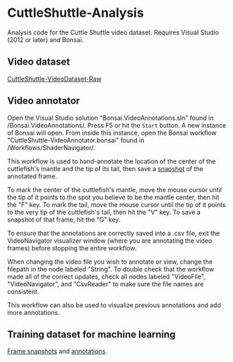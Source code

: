 # CuttleShuttle-Analysis
Analysis code for the Cuttle Shuttle video dataset. Requires Visual Studio (2012 or later) and Bonsai. 

## Video dataset 
[CuttleShuttle-VideoDataset-Raw](https://www.dropbox.com/sh/ep5j63nyx1by4tf/AAAJPIddR6b8YR787KuizMQya?dl=0)

## Video annotator
Open the Visual Studio solution "Bonsai.VideoAnnotations.sln" found in /Bonsai.VideoAnnotations/. Press F5 or hit the `Start` button. 
A new instance of Bonsai will open. From inside this instance, open the Bonsai workflow "CuttleShuttle-VideoAnnotator.bonsai" found in /Workflows/ShaderNavigator/. 

This workflow is used to hand-annotate the location of the center of the cuttlefish's mantle and the tip of its tail, then save a [snapshot](https://www.dropbox.com/sh/hlrvut5y4v0wqau/AABfFOVhv5kH2ZYa_FIozr-Pa?dl=0) of the annotated frame. 

To mark the center of the cuttlefish's mantle, move the mouse cursor until the tip of it points to the spot you believe to be the mantle center, then hit the "F" key. To mark the tail, move the mouse cursor until the tip of it points to the very tip of the cuttlefish's tail, then hit the "V" key. To save a snapshot of that frame, hit the "G" key. 

To ensure that the annotations are correctly saved into a .csv file, exit the VideoNavigator visualizer window (where you are annotating the video frames) before stopping the entire workflow. 

When changing the video file you wish to annotate or view, change the filepath in the node labeled "String". To double check that the workflow made all of the correct updates, check all nodes labeled "VideoFile", "VideoNavigator", and "CsvReader" to make sure the file names are consistent. 

This workflow can also be used to visualize previous annotations and add more annotations. 

## Training dataset for machine learning
[Frame snapshots](https://www.dropbox.com/sh/hlrvut5y4v0wqau/AABfFOVhv5kH2ZYa_FIozr-Pa?dl=0) and [annotations](https://github.com/everymind/CuttleShuttle-Analysis/tree/master/Workflows/ShaderNavigator/annotations).
 
 

